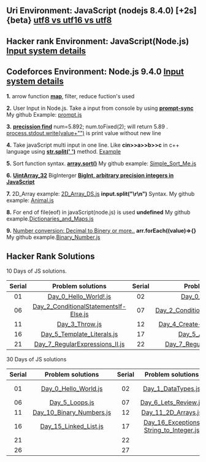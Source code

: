 ## **Uri Environment: JavaScript (nodejs 8.4.0) [+2s] {beta} [utf8 vs utf16 vs utf8](https://javarevisited.blogspot.com/2015/02/difference-between-utf-8-utf-16-and-utf.html)**

## **Hacker rank Environment: JavaScript(Node.js)** **[Input system details](https://stackoverflow.com/questions/43528075/how-to-use-javascript-in-hackerrank-and-hackerearth)**

## **Codeforces Environment: Node.js 9.4.0** **[Input system details](https://codeforces.com/blog/entry/69610)**

**1.** arrow function **[map](https://codeburst.io/learn-understand-javascripts-map-function-ffc059264783)**, filter, reduce fuction's used

**2.** User Input in Node.js. Take a input from console by using **[prompt-sync](https://www.codecademy.com/articles/getting-user-input-in-node-js)** My github Example: [prompt.js](<https://github.com/bepul0/On-line-judge-problem-solved/blob/master/Hacker%20Rank%20JavaScript%20(node.js)/10%20Days%20of%20JavaScript/prompt.js>)

**3.** **[precission find](https://www.techonthenet.com/js/number_tofixed.php)**
num=5.892; num.toFixed(2); will return 5.89 . [process.stdout.write(value+"")](<https://github.com/bepul0/On-line-judge-problem-solved/blob/master/Hacker%20Rank%20JavaScript%20(node.js)/30%20Days%20of%20code%20(javaScript)/Day_7_Arrays_Me.js>) is print value without new line

**4.** Take javaScript multi input in one line. Like **cin>>a>>b>>c** in c++ language using **[str.split(' ')](https://developer.mozilla.org/en-US/docs/Web/JavaScript/Reference/Global_Objects/String/split)** method. [Example](<https://github.com/bepul0/On-line-judge-problem-solved/tree/master/URI%20JavaScript%20(nodejs%208.4.0)%20%5B%2B2s%5D%20%7Bbeta%7D/BEGENNER/1010>)

**5.** Sort function syntax. **[array.sort()](https://www.tutorialrepublic.com/faq/how-to-sort-an-array-of-integers-correctly-in-javascript.php)** My github example: [Simple_Sort_Me.js](<https://github.com/bepul0/On-line-judge-problem-solved/tree/master/URI%20JavaScript%20(nodejs%208.4.0)%20%5B%2B2s%5D%20%7Bbeta%7D/BEGENNER/1042>)

**6.** **[UintArray_32](https://developer.mozilla.org/en-US/docs/Web/JavaScript/Reference/Global_Objects/Uint32Array#Browser_compatibility)** BigInterger **[BigInt, arbitrary precision integers in JavaScript](https://golb.hplar.ch/2018/09/javascript-bigint.html)**

**7.** 2D_Array example: [2D_Array_DS.js](<https://github.com/Bepul-Hossain/On-line-judge-problem-solved/blob/master/Hacker%20Rank%20JavaScript%20(node.js)/The%20HackerRank%20Interview%20Preparation%20Kit/Arrays/_2D_Array_DS.js>) **input.split("\r\n")** Syntax. My github example: [Animal.js](<https://github.com/bepul0/On-line-judge-problem-solved/blob/master/URI%20JavaScript%20(nodejs%208.4.0)%20%5B%2B2s%5D%20%7Bbeta%7D/BEGENNER/1049/Animal.js>)

**8.** For end of file(eof) in javaScript(node.js) is used **undefined** My github example.[Dictionaries_and_Maps.js](<https://github.com/bepul0/On-line-judge-problem-solved/blob/master/Hacker%20Rank%20JavaScript%20(node.js)/30%20Days%20of%20code%20(javaScript)/Day_8_Dictionaries_and_Maps.js>)

**9.** [Number conversion: Decimal to Binery or more..](https://stackoverflow.com/questions/9939760/how-do-i-convert-an-integer-to-binary-in-javascript) **arr.forEach((value)=>{}** My github example.[Binary_Number.js](<https://github.com/bepul0/On-line-judge-problem-solved/blob/master/Hacker%20Rank%20JavaScript%20(node.js)/30%20Days%20of%20code%20(javaScript)/Day_10_Binary_Numbers.js>)


## Hacker Rank Solutions
10 Days of JS solutions.

| Serial   |      Problem solutions     | Serial   |      Problem solutions     | Serial   |      Problem solutions | Serial   |      Problem solutions | Serial   |      Problem solutions |
|:--------:|:--------------------------:|:--------:| :-------------------------:|:--------:|  :--------------------:|:--------:|  :--------------------:|:--------:|  :--------------------:|
| 01 |  [Day_0_Hello_World!.js](github.com/Bepul-Hossain/On-line-judge-problem-solved/blob/master/Hacker%20Rank%20JavaScript%20(node.js)/10%20Days%20of%20JavaScript/Day_0_Hello_World!.js) | 02 |  [Day_0_Data_Types.js](https://github.com/Bepul-Hossain/On-line-judge-problem-solved/blob/master/Hacker%20Rank%20JavaScript%20(node.js)/10%20Days%20of%20JavaScript/Day_0_Data_Types.js) |  03 | [Day_1_Arithmetic_Operators.js](https://github.com/Bepul-Hossain/On-line-judge-problem-solved/blob/master/Hacker%20Rank%20JavaScript%20(node.js)/10%20Days%20of%20JavaScript/Day_1_Arithmetic_Operators.js) |  04 | [Day_1_Functions.js](https://github.com/Bepul-Hossain/On-line-judge-problem-solved/blob/master/Hacker%20Rank%20JavaScript%20(node.js)/10%20Days%20of%20JavaScript/Day_1_Functions.js) |  05 | [Day_1_LetConst.js](https://github.com/Bepul-Hossain/On-line-judge-problem-solved/blob/master/Hacker%20Rank%20JavaScript%20(node.js)/10%20Days%20of%20JavaScript/Day_1_LetConst.js) |
| 06 |  [Day_2_ConditionalStatementsIf-Else.js](https://github.com/Bepul-Hossain/On-line-judge-problem-solved/blob/master/Hacker%20Rank%20JavaScript%20(node.js)/10%20Days%20of%20JavaScript/Day_2_ConditionalStatementsIf-Else.js) | 07 |  [Day_2_ConditionalStatementsSwitch.js](https://github.com/Bepul-Hossain/On-line-judge-problem-solved/blob/master/Hacker%20Rank%20JavaScript%20(node.js)/10%20Days%20of%20JavaScript/Day_2_ConditionalStatementsSwitch.js) |  08 | [Day_2_Loops.js](https://github.com/Bepul-Hossain/On-line-judge-problem-solved/blob/master/Hacker%20Rank%20JavaScript%20(node.js)/10%20Days%20of%20JavaScript/Day_2_Loops.js) |  09 | [Day_3_Arrays.js](https://github.com/Bepul-Hossain/On-line-judge-problem-solved/blob/master/Hacker%20Rank%20JavaScript%20(node.js)/10%20Days%20of%20JavaScript/Day_3_Arrays.js) |  10 | [Day_3_TryCatchAndFinally.js](https://github.com/Bepul-Hossain/On-line-judge-problem-solved/blob/master/Hacker%20Rank%20JavaScript%20(node.js)/10%20Days%20of%20JavaScript/Day_3_TryCatchAndFinally.js) |
| 11 |  [Day_3_Throw.js](https://github.com/Bepul-Hossain/On-line-judge-problem-solved/blob/master/Hacker%20Rank%20JavaScript%20(node.js)/10%20Days%20of%20JavaScript/Day_3_Throw.js) | 12 |  [Day_4_Create-a-RectangleObject.js](https://github.com/Bepul-Hossain/On-line-judge-problem-solved/blob/master/Hacker%20Rank%20JavaScript%20(node.js)/10%20Days%20of%20JavaScript/Day_4_Create-a-RectangleObject.js) |  13 | [Day_4_CountObjects.js](https://github.com/Bepul-Hossain/On-line-judge-problem-solved/blob/master/Hacker%20Rank%20JavaScript%20(node.js)/10%20Days%20of%20JavaScript/Day_4_CountObjects.js) |  14 | [Day_4_Classes.js](https://github.com/Bepul-Hossain/On-line-judge-problem-solved/blob/master/Hacker%20Rank%20JavaScript%20(node.js)/10%20Days%20of%20JavaScript/Day_4_Classes.js) |  15 | [Day_5_Inheritance.js](https://github.com/Bepul-Hossain/On-line-judge-problem-solved/blob/master/Hacker%20Rank%20JavaScript%20(node.js)/10%20Days%20of%20JavaScript/Day_5_Inheritance.js) |
| 16 |  [Day_5_Template_Literals.js](https://github.com/Bepul-Hossain/On-line-judge-problem-solved/blob/master/Hacker%20Rank%20JavaScript%20(node.js)/10%20Days%20of%20JavaScript/Day_5_Template_Literals.js) | 17 |  [Day_5_ArrowFuntion.js](https://github.com/Bepul-Hossain/On-line-judge-problem-solved/blob/master/Hacker%20Rank%20JavaScript%20(node.js)/10%20Days%20of%20JavaScript/Day_5_ArrowFuntion.js) |  18 | [Day_6_BitwiseOperators.js](https://github.com/Bepul-Hossain/On-line-judge-problem-solved/blob/master/Hacker%20Rank%20JavaScript%20(node.js)/10%20Days%20of%20JavaScript/Day_6_BitwiseOperators.js) |  19 | [Day_6_JavaScriptDates.js](https://github.com/Bepul-Hossain/On-line-judge-problem-solved/blob/master/Hacker%20Rank%20JavaScript%20(node.js)/10%20Days%20of%20JavaScript/Day_6_JavaScriptDates.js) |  20 | [Day_7_RegularExpressions_I.js](https://github.com/Bepul-Hossain/On-line-judge-problem-solved/blob/master/Hacker%20Rank%20JavaScript%20(node.js)/10%20Days%20of%20JavaScript/Day_7_RegularExpressions_I.js) |
| 21 |  [Day_7_RegularExpressions_II.js](https://github.com/Bepul-Hossain/On-line-judge-problem-solved/blob/master/Hacker%20Rank%20JavaScript%20(node.js)/10%20Days%20of%20JavaScript/Day_7_RegularExpressions_II.js) | 22 |  [Day_7_RegularExpressions_III.js](https://github.com/Bepul-Hossain/On-line-judge-problem-solved/blob/master/Hacker%20Rank%20JavaScript%20(node.js)/10%20Days%20of%20JavaScript/Day_7_RegularExpressions_III.js) |  23 | [Day_8_Create_aButton](https://github.com/Bepul-Hossain/On-line-judge-problem-solved/tree/master/Hacker%20Rank%20JavaScript%20(node.js)/10%20Days%20of%20JavaScript/Day_8_Create_aButton) |  24 | [Day_8_Buttons_Container](https://github.com/Bepul-Hossain/On-line-judge-problem-solved/tree/master/Hacker%20Rank%20JavaScript%20(node.js)/10%20Days%20of%20JavaScript/Day_8_Buttons_Container) |  25 | [Day_9_Binary_Calculator.js](https://github.com/Bepul-Hossain/On-line-judge-problem-solved/tree/master/Hacker%20Rank%20JavaScript%20(node.js)/10%20Days%20of%20JavaScript/Day_9_Binary_Calculator.js) |





30 Days of JS solutions

| Serial   |      Problem solutions     | Serial   |      Problem solutions     | Serial   |      Problem solutions | Serial   |      Problem solutions | Serial   |      Problem solutions |
|:--------:|:--------------------------:|:--------:| :-------------------------:|:--------:|  :--------------------:|:--------:|  :--------------------:|:--------:|  :--------------------:|
| 01 | [Day_0_Hello_World.js](https://github.com/Bepul-Hossain/On-line-judge-problem-solved/blob/master/Hacker%20Rank%20JavaScript%20(node.js)/30%20Days%20of%20code%20(javaScript)/Day_0_Hello_World.js)  | 02 |  [Day_1_DataTypes.js](https://github.com/Bepul-Hossain/On-line-judge-problem-solved/blob/master/Hacker%20Rank%20JavaScript%20(node.js)/30%20Days%20of%20code%20(javaScript)/Day_1_DataTypesSubmiteCode.js) |  03 | [Day_2_Operators.js](https://github.com/Bepul-Hossain/On-line-judge-problem-solved/blob/master/Hacker%20Rank%20JavaScript%20(node.js)/30%20Days%20of%20code%20(javaScript)/Day_2_Operators.js) |  04 | [Day_3_Intro toConditionalStatements.js](https://github.com/Bepul-Hossain/On-line-judge-problem-solved/blob/master/Hacker%20Rank%20JavaScript%20(node.js)/30%20Days%20of%20code%20(javaScript)/Day_3_Intro%20toConditionalStatements.js) |  05 |[Day_4_Class_vs_Instance.js](https://github.com/Bepul-Hossain/On-line-judge-problem-solved/blob/master/Hacker%20Rank%20JavaScript%20(node.js)/30%20Days%20of%20code%20(javaScript)/Day_4_Class_vs_Instance.js) | 
| 06 | [Day_5_Loops.js](https://github.com/Bepul-Hossain/On-line-judge-problem-solved/blob/master/Hacker%20Rank%20JavaScript%20(node.js)/30%20Days%20of%20code%20(javaScript)/Day_5_Loops.js)  | 07 |  [Day_6_Lets_Review.js](https://github.com/Bepul-Hossain/On-line-judge-problem-solved/blob/master/Hacker%20Rank%20JavaScript%20(node.js)/30%20Days%20of%20code%20(javaScript)/Day_6_Lets_Review.js) |  08 | [Day_7_Arrays_Me.js](https://github.com/Bepul-Hossain/On-line-judge-problem-solved/blob/master/Hacker%20Rank%20JavaScript%20(node.js)/30%20Days%20of%20code%20(javaScript)/Day_7_Arrays_Me.js) |  09 | [Day_8_Dictionaries_and_Maps.js](https://github.com/Bepul-Hossain/On-line-judge-problem-solved/blob/master/Hacker%20Rank%20JavaScript%20(node.js)/30%20Days%20of%20code%20(javaScript)/Day_8_Dictionaries_and_Maps.js) |  10 |[Day_9_Recursion_3.js](https://github.com/Bepul-Hossain/On-line-judge-problem-solved/blob/master/Hacker%20Rank%20JavaScript%20(node.js)/30%20Days%20of%20code%20(javaScript)/Day_9_Recursion_3.js) |
| 11 | [Day_10_Binary_Numbers.js](https://github.com/Bepul-Hossain/On-line-judge-problem-solved/blob/master/Hacker%20Rank%20JavaScript%20(node.js)/30%20Days%20of%20code%20(javaScript)/Day_10_Binary_Numbers.js)  | 12 |  [Day_11_2D_Arrays.js](https://github.com/Bepul-Hossain/On-line-judge-problem-solved/blob/master/Hacker%20Rank%20JavaScript%20(node.js)/30%20Days%20of%20code%20(javaScript)/Day_11_2D_Arrays.js) |  13 | [Day_12_Inheritance.js](https://github.com/Bepul-Hossain/On-line-judge-problem-solved/blob/master/Hacker%20Rank%20JavaScript%20(node.js)/30%20Days%20of%20code%20(javaScript)/Day_12_Inheritance.js) |  14 | [Day_13_Abstract_Classes.js](https://github.com/Bepul-Hossain/On-line-judge-problem-solved/blob/master/Hacker%20Rank%20JavaScript%20(node.js)/30%20Days%20of%20code%20(javaScript)/Day_13_Abstract_Classes.js) |  15 |[Day_14_Scope.cpp](https://github.com/Bepul-Hossain/On-line-judge-problem-solved/blob/master/Hacker%20Rank%20JavaScript%20(node.js)/30%20Days%20of%20code%20(javaScript)/Day_14_Scope.cpp) |
| 16 | [Day_15_Linked_List.js](https://github.com/Bepul-Hossain/On-line-judge-problem-solved/blob/master/Hacker%20Rank%20JavaScript%20(node.js)/30%20Days%20of%20code%20(javaScript)/Day_15_Linked_List.js)  | 17 |  [Day_16_Exceptions String_to_Integer.js](https://github.com/Bepul-Hossain/On-line-judge-problem-solved/blob/master/Hacker%20Rank%20JavaScript%20(node.js)/30%20Days%20of%20code%20(javaScript)/Day_16_Exceptions_String_to_Integer.js) |  18 | [Day_17_More_Exceptions.js](https://github.com/Bepul-Hossain/On-line-judge-problem-solved/blob/master/Hacker%20Rank%20JavaScript%20(node.js)/30%20Days%20of%20code%20(javaScript)/Day_17_More_Exceptions.js) |  19 | [Day_18_Queues_and_Stacks.js](https://github.com/Bepul-Hossain/On-line-judge-problem-solved/blob/master/Hacker%20Rank%20JavaScript%20(node.js)/30%20Days%20of%20code%20(javaScript)/Day_18_Queues_and_Stacks.js) |  20 |[Day_19_Interfaces.js](https://github.com/Bepul-Hossain/On-line-judge-problem-solved/blob/master/Hacker%20Rank%20JavaScript%20(node.js)/30%20Days%20of%20code%20(javaScript)/Day_19_Interfaces.js) |
| 21 | []()  | 22 |  []() |  23 | []() |  24 | []() |  25 |[]() |
| 26 | []()  | 27 |  []() |  28 | []() |  29 | []() |  30 |[]() |